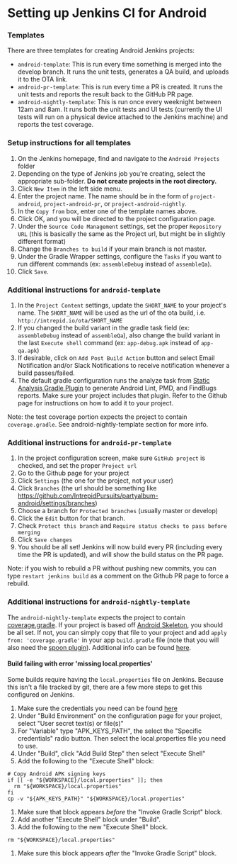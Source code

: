 # Setting up Jenkins CI for Android

### Templates
There are three templates for creating Android Jenkins projects:
* `android-template`: This is run every time something is merged into the develop branch. It runs the unit tests, generates a QA build, and uploads it to the OTA link.
* `android-pr-template`: This is run every time a PR is created. It runs the unit tests and reports the result back to the GitHub PR page.
* `android-nightly-template`: This is run once every weeknight between 12am and 8am. It runs both the unit tests and UI tests (currently the UI tests will run on a physical device attached to the Jenkins machine) and reports the test coverage.

### Setup instructions for all templates
1. On the Jenkins homepage, find and navigate to the `Android Projects` folder
1. Depending on the type of Jenkins job you're creating, select the appropriate sub-folder. **Do not create projects in the root directory.**
1. Click `New Item` in the left side menu.
1. Enter the project name. The name should be in the form of `project-android`, `project-android-pr`, or `project-android-nightly`.
1. In the `Copy from` box, enter one of the template names above.
1. Click OK, and you will be directed to the project configuration page.
1. Under the `Source Code Management` settings, set the proper `Repository URL` (this is basically the same as the Project url, but might be in slightly different format)
1. Change the `Branches to build` if your main branch is not master.
1. Under the Gradle Wrapper settings, configure the `Tasks` if you want to run different commands (ex: `assembleDebug` instead of `assembleQa`).
1. Click `Save`.

### Additional instructions for `android-template`
1. In the `Project Content` settings, update the `SHORT_NAME` to your project's name. The `SHORT_NAME` will be used as the url of the ota build, i.e. `http://intrepid.io/ota/SHORT_NAME`
1. If you changed the build variant in the gradle task field (ex: `assembleDebug` instead of `assembleQa`), also change the build variant in the last `Execute shell` command (ex: `app-debug.apk` instead of `app-qa.apk`)
1. If desirable, click on `Add Post Build Action` button and select Email Notification and/or Slack Notifications to receive notification whenever a build passes/failed.
1. The default gradle configuration runs the analyze task from [Static Analysis Gradle Plugin](https://github.com/IntrepidPursuits/static-analysis-gradle-plugin) to generate Android Lint, PMD, and FindBugs reports. Make sure your project includes that plugin. Refer to the Github page for instructions on how to add it to your project.

Note: the test coverage portion expects the project to contain `coverage.gradle`. See android-nightly-template section for more info.

### Additional instructions for `android-pr-template`
1. In the project configuration screen, make sure `GitHub project` is checked, and set the proper `Project url`
1. Go to the Github page for your project
1. Click `Settings` (the one for the project, not your user)
1. Click `Branches` (the url should be something like https://github.com/IntrepidPursuits/partyalbum-android/settings/branches)
1. Choose a branch for `Protected branches` (usually master or develop)
1. Click the `Edit` button for that branch.
1. Check `Protect this branch` and `Require status checks to pass before merging`
1. Click `Save changes`
1. You should be all set! Jenkins will now build every PR (including every time the PR is updated), and will show the build status on the PR page.

Note: if you wish to rebuild a PR without pushing new commits, you can type `restart jenkins build` as a comment on the Github PR page to force a rebuild.

### Additional instructions for `android-nightly-template`
The `android-nightly-template` expects the project to contain [coverage.gradle](https://github.com/IntrepidPursuits/AndroidSkeleton/blob/master/app/coverage.gradle). If your project is based off [Android Skeleton](https://github.com/IntrepidPursuits/AndroidSkeleton), you should be all set. If not, you can simply copy that file to your project and add `apply from: 'coverage.gradle'` in your app `build.gradle` file (note that you will also need the [spoon plugin](https://github.com/stanfy/spoon-gradle-plugin)).
Additional info can be found [here](https://github.com/IntrepidPursuits/sherpa/blob/master/android_cobertura.md).

#### Build failing with error 'missing local.properties'

Some builds require having the `local.properties` file on Jenkins. Because this isn't a file tracked by git, there are a few more steps to get this configured on Jenkins.

1. Make sure the credentials you need can be found [here](https://ci.intrepid.io/credentials/)
1. Under "Build Environment" on the configuration page for your project, select "User secret text(s) or file(s)"
1. For "Variable" type "APK_KEYS_PATH", the select the "Specific credentials" radio button. Then select the local.properties file you need to use.
1. Under "Build", click "Add Build Step" then select "Execute Shell"
1. Add the following to the "Execute Shell" block:
```Shell
# Copy Android APK signing keys
if [[ -e "${WORKSPACE}/local.properties" ]]; then
  rm "${WORKSPACE}/local.properties"
fi
cp -v "${APK_KEYS_PATH}" "${WORKSPACE}/local.properties"
```
1. Make sure that block appears *before* the "Invoke Gradle Script" block.
1. Add another "Execute Shell" block under "Build".
1. Add the following to the new "Execute Shell" block.
```Shell
rm "${WORKSPACE}/local.properties"
```
1. Make sure this block appears *after* the "Invoke Gradle Script" block.
